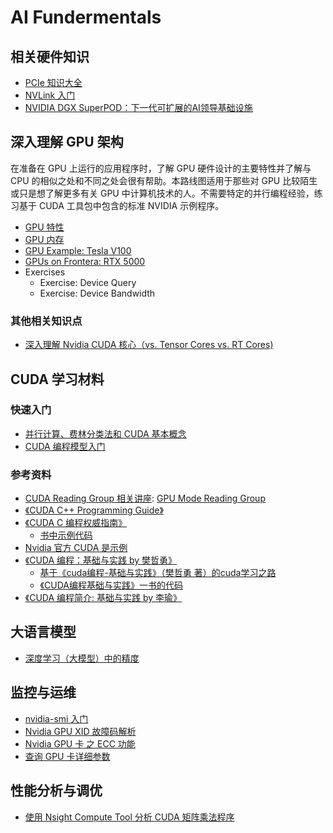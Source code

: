 # AI Fundermentals

## 相关硬件知识
- [PCIe 知识大全](https://mp.weixin.qq.com/s/dHvKYcZoa4rcF90LLyo_0A)
- [NVLink 入门](https://mp.weixin.qq.com/s/fP69UEgusOa_X4ZKLo30ig)
- [NVIDIA DGX SuperPOD：下一代可扩展的AI领导基础设施](https://mp.weixin.qq.com/s/a64Qb6DuAAZnCTBy8g1p2Q)

## 深入理解 GPU 架构
在准备在 GPU 上运行的应用程序时，了解 GPU 硬件设计的主要特性并了解与 CPU 的相似之处和不同之处会很有帮助。本路线图适用于那些对 GPU 比较陌生或只是想了解更多有关 GPU 中计算机技术的人。不需要特定的并行编程经验，练习基于 CUDA 工具包中包含的标准 NVIDIA 示例程序。

- [GPU 特性](gpu_characteristics.md)
- [GPU 内存](gpu_memory.md)
- [GPU Example: Tesla V100](tesla_v100.md)
- [GPUs on Frontera: RTX 5000](rtx_5000.md)
- Exercises
	- Exercise: Device Query
	- Exercise: Device Bandwidth

### 其他相关知识点
- [深入理解 Nvidia CUDA 核心（vs. Tensor Cores vs. RT Cores)](cuda_cores_cn.md)

## CUDA 学习材料

### 快速入门
- [并行计算、费林分类法和 CUDA 基本概念](https://mp.weixin.qq.com/s/NL_Bz8JB-LdAtrQake7EdA)
- [CUDA 编程模型入门](https://mp.weixin.qq.com/s/IUYzzgt6DUYhfaDnbxoZuQ)

### 参考资料
- [CUDA Reading Group 相关讲座](https://mp.weixin.qq.com/s/6sOrNzG0UeVBes8stWSoWA): [GPU Mode Reading Group](https://github.com/gpu-mode)
- [《CUDA C++ Programming Guide》](https://docs.nvidia.com/cuda/cuda-c-programming-guide/index.html)
- [《CUDA C 编程权威指南》](https://mp.weixin.qq.com/s/xJY5Znv3cuQi_UCd_XjJ4A)
	- [书中示例代码](https://github.com/Eddie-Wang1120/Professional-CUDA-C-Programming-Code-and-Notes)
- [Nvidia 官方 CUDA 是示例](https://github.com/NVIDIA/cuda-samples)
- [《CUDA 编程：基础与实践 by 樊哲勇》](https://book.douban.com/subject/35252459/)
	- [基于《cuda编程-基础与实践》（樊哲勇 著）的cuda学习之路](https://github.com/QINZHAOYU/CudaSteps)
	- [《CUDA编程基础与实践》一书的代码](https://github.com/MAhaitao999/CUDA_Programming)
- [《CUDA 编程简介: 基础与实践 by 李瑜》](http://www.frankyongtju.cn/ToSeminars/hpc.pdf)

## 大语言模型
- [深度学习（大模型）中的精度](https://mp.weixin.qq.com/s/b08gFicrKNCfrwSlpsecmQ)

## 监控与运维
- [nvidia-smi 入门](nvidia-smi.md)
- [Nvidia GPU XID 故障码解析](https://mp.weixin.qq.com/s/ekCnhr3qrhjuX_-CEyx65g)
- [Nvidia GPU 卡 之 ECC 功能](https://mp.weixin.qq.com/s/nmZVOQAyfFyesm79HzjUlQ)
- [查询 GPU 卡详细参数](DeviceQuery.md)

## 性能分析与调优
- [使用 Nsight Compute Tool 分析 CUDA 矩阵乘法程序](https://www.yuque.com/u41800946/nquqpa/eo7gykiyhg8xi2gg)